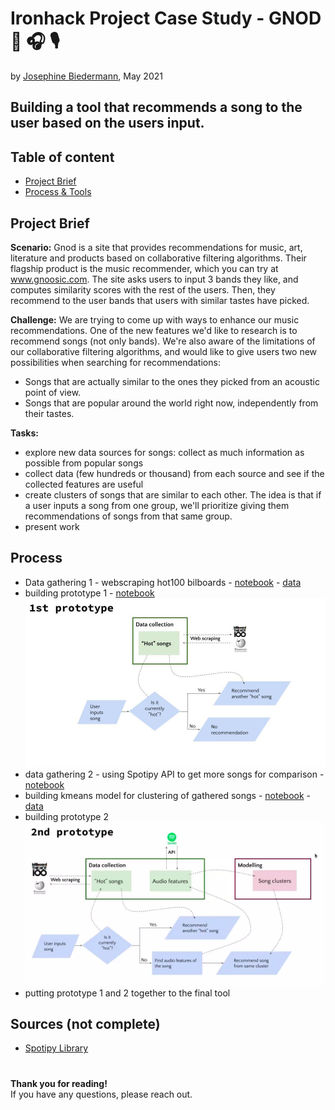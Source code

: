 # Ironhack Project Case Study - GNOD 🎼 🎧 🎙️
by [Josephine Biedermann](https://github.com/JosephineBiedermann), May 2021

## Building a tool that recommends a song to the user based on the users input.
  
  
## Table of content

- [Project Brief](https://github.com/JosephineBiedermann/Week7Project/blob/main/README.md#project-brief)
- [Process & Tools](https://github.com/JosephineBiedermann/Week7Project/blob/main/README.md#process--tools)

## Project Brief
**Scenario:**
Gnod is a site that provides recommendations for music, art, literature and products based on collaborative filtering algorithms. 
Their flagship product is the music recommender, which you can try at www.gnoosic.com. The site asks users to input 3 bands they like, and computes similarity scores with the rest of the users. Then, they recommend to the user bands that users with similar tastes have picked.

**Challenge:**
We are trying to come up with ways to enhance our music recommendations. One of the new features we'd like to research is to recommend songs (not only bands). We're also aware of the limitations of our collaborative filtering algorithms, and would like to give users two new possibilities when searching for recommendations:
- Songs that are actually similar to the ones they picked from an acoustic point of view.
- Songs that are popular around the world right now, independently from their tastes.

**Tasks:**
- explore new data sources for songs: collect as much information as possible from popular songs
- collect data (few hundreds or thousand) from each source and see if the collected features are useful
- create clusters of songs that are similar to each other. The idea is that if a user inputs a song from one group, we'll prioritize giving them recommendations of songs from that same group.
- present work

## Process
- Data gathering 1 - webscraping hot100 bilboards - [notebook](https://github.com/JosephineBiedermann/Week7Project/blob/main/code/LAB_Webscraping.ipynb) - [data](https://github.com/JosephineBiedermann/Week7Project/blob/main/data/top_100_songs.csv)
- building prototype 1 - [notebook](https://github.com/JosephineBiedermann/Week7Project/blob/main/code/LAB_Recommendation_function.ipynb)
![1st prototype](https://github.com/JosephineBiedermann/Week7Project/blob/main/images/1st_prototype.jpg?raw=true)
- data gathering 2 - using Spotipy API to get more songs for comparison - [notebook](https://github.com/JosephineBiedermann/Week7Project/blob/main/code/LAB_API_Wrapper_cleaned.ipynb)
- building kmeans model for clustering of gathered songs - [notebook](https://github.com/JosephineBiedermann/Week7Project/blob/main/code/LAB_KMeans_latin.ipynb) - [data](https://github.com/JosephineBiedermann/Week7Project/blob/main/data/audiofeatures_latin_playlists_merged.csv) 
- building prototype 2
![2nd prototype](https://github.com/JosephineBiedermann/Week7Project/blob/main/images/2nd_prototype.png?raw=true)
- putting prototype 1 and 2 together to the final tool



## Sources (not complete)
- [Spotipy Library ](https://developer.spotify.com/documentation/web-api/reference/#category-search)
#  
**Thank you for reading!** <br/>
If you have any questions, please reach out.
